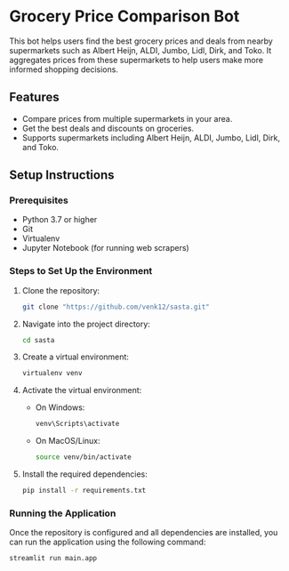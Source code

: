 # Grocery Price Comparison Bot

This bot helps users find the best grocery prices and deals from nearby supermarkets such as Albert Heijn, ALDI, Jumbo, Lidl, Dirk, and Toko. It aggregates prices from these supermarkets to help users make more informed shopping decisions.

## Features

- Compare prices from multiple supermarkets in your area.
- Get the best deals and discounts on groceries.
- Supports supermarkets including Albert Heijn, ALDI, Jumbo, Lidl, Dirk, and Toko.

## Setup Instructions

### Prerequisites

- Python 3.7 or higher
- Git
- Virtualenv
- Jupyter Notebook (for running web scrapers)

### Steps to Set Up the Environment

1. Clone the repository:

    ```bash
    git clone "https://github.com/venk12/sasta.git"
    ```

2. Navigate into the project directory:

    ```bash
    cd sasta
    ```

3. Create a virtual environment:

    ```bash
    virtualenv venv
    ```

4. Activate the virtual environment:

    - On Windows:
    
        ```bash
        venv\Scripts\activate
        ```

    - On MacOS/Linux:
    
        ```bash
        source venv/bin/activate
        ```

5. Install the required dependencies:

    ```bash
    pip install -r requirements.txt
    ```

### Running the Application

Once the repository is configured and all dependencies are installed, you can run the application using the following command:

```bash
streamlit run main.app
